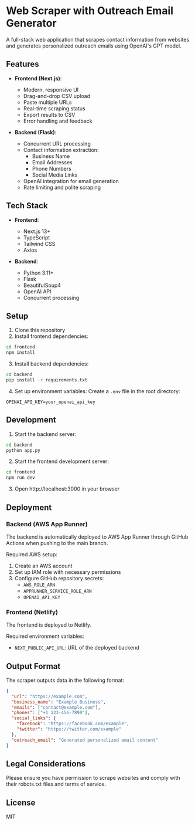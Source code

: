# Web Scraper with Outreach Email Generator

A full-stack web application that scrapes contact information from websites and generates personalized outreach emails using OpenAI's GPT model.

## Features

- **Frontend (Next.js)**:
  - Modern, responsive UI
  - Drag-and-drop CSV upload
  - Paste multiple URLs
  - Real-time scraping status
  - Export results to CSV
  - Error handling and feedback

- **Backend (Flask)**:
  - Concurrent URL processing
  - Contact information extraction:
    - Business Name
    - Email Addresses
    - Phone Numbers
    - Social Media Links
  - OpenAI integration for email generation
  - Rate limiting and polite scraping

## Tech Stack

- **Frontend**:
  - Next.js 13+
  - TypeScript
  - Tailwind CSS
  - Axios

- **Backend**:
  - Python 3.11+
  - Flask
  - BeautifulSoup4
  - OpenAI API
  - Concurrent processing

## Setup

1. Clone this repository
2. Install frontend dependencies:
```bash
cd frontend
npm install
```

3. Install backend dependencies:
```bash
cd backend
pip install -r requirements.txt
```

4. Set up environment variables:
Create a `.env` file in the root directory:
```env
OPENAI_API_KEY=your_openai_api_key
```

## Development

1. Start the backend server:
```bash
cd backend
python app.py
```

2. Start the frontend development server:
```bash
cd frontend
npm run dev
```

3. Open http://localhost:3000 in your browser

## Deployment

### Backend (AWS App Runner)
The backend is automatically deployed to AWS App Runner through GitHub Actions when pushing to the main branch.

Required AWS setup:
1. Create an AWS account
2. Set up IAM role with necessary permissions
3. Configure GitHub repository secrets:
   - `AWS_ROLE_ARN`
   - `APPRUNNER_SERVICE_ROLE_ARN`
   - `OPENAI_API_KEY`

### Frontend (Netlify)
The frontend is deployed to Netlify.

Required environment variables:
- `NEXT_PUBLIC_API_URL`: URL of the deployed backend

## Output Format

The scraper outputs data in the following format:
```json
{
  "url": "https://example.com",
  "business_name": "Example Business",
  "emails": ["contact@example.com"],
  "phones": ["+1 123-456-7890"],
  "social_links": {
    "facebook": "https://facebook.com/example",
    "twitter": "https://twitter.com/example"
  },
  "outreach_email": "Generated personalized email content"
}
```

## Legal Considerations

Please ensure you have permission to scrape websites and comply with their robots.txt files and terms of service.

## License

MIT
